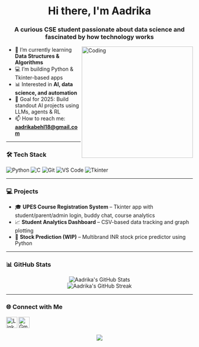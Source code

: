 <h1 align="center">Hi there, I'm Aadrika</h1>
<h3 align="center">A curious CSE student passionate about data science and fascinated by how technology works</h3>

<img align="right" alt="Coding" width="300" src="https://media4.giphy.com/media/v1.Y2lkPTc5MGI3NjExeTR1bDd5d2I1ZmYycWEyNmw2eGFybjJrdW9paDZxZzJ6cm1uMTdjeSZlcD12MV9pbnRlcm5hbF9naWZfYnlfaWQmY3Q9Zw/L1R1tvI9svkIWwpVYr/giphy.gif">

- 🌱 I’m currently learning **Data Structures & Algorithms**
- 💻 I’m building Python & Tkinter-based apps
- 📊 Interested in **AI, data science, and automation**
- 🎯 Goal for 2025: Build standout AI projects using LLMs, agents & RL
- 📫 How to reach me: **aadrikabehl18@gmail.com**

---

### 🛠️ Tech Stack
![Python](https://img.shields.io/badge/-Python-05122A?style=flat&logo=python)
![C](https://img.shields.io/badge/-C-05122A?style=flat&logo=c)
![Git](https://img.shields.io/badge/-Git-05122A?style=flat&logo=git)
![VS Code](https://img.shields.io/badge/-VS%20Code-05122A?style=flat&logo=visual-studio-code)
![Tkinter](https://img.shields.io/badge/-Tkinter-05122A?style=flat)

---

### 💻 Projects 
- 🎓 **UPES Course Registration System** – Tkinter app with student/parent/admin login, buddy chat, course analytics
- 📈 **Student Analytics Dashboard** – CSV-based data tracking and graph plotting
- 🤖 **Stock Prediction (WIP)** – Multibrand INR stock price predictor using Python

---

### 📊 GitHub Stats

<p align="center">
  <img src="https://github-readme-stats.vercel.app/api?username=Aadrika18&show_icons=true&theme=radical" alt="Aadrika's GitHub Stats" />
  <br>
  <img src="https://github-readme-streak-stats.herokuapp.com/?user=Aadrika18&theme=radical" alt="Aadrika's GitHub Streak" />
</p>

---

### 🌐 Connect with Me
<p>
  <a href="https://linkedin.com/in/aadrikabehl">
    <img align="left" alt="LinkedIn" width="30px" src="https://cdn.jsdelivr.net/npm/simple-icons@v3/icons/linkedin.svg" />
  </a>
  <a href="mailto:aadrikabehl18@gmail.com">
    <img align="left" alt="Gmail" width="30px" src="https://cdn.jsdelivr.net/npm/simple-icons@v3/icons/gmail.svg" />
  </a>
</p>

<br><br>

<p align="center">
  <img src="https://github-profile-summary-cards.vercel.app/api/cards/profile-details?username=Aadrika18&theme=radical" />
</p>

